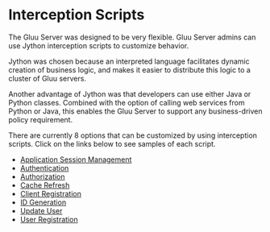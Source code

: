 # Interception Scripts

The Gluu Server was designed to be very flexible. Gluu Server admins can use Jython interception scripts to customize behavior.

Jython was chosen because an interpreted language facilitates dynamic creation of business logic, and makes it easier to distribute this logic to a cluster of Gluu servers.

Another advantage of Jython was that developers can use either Java or Python classes. Combined with the option of calling web services from Python or Java, this enables the Gluu Server to support any business-driven policy requirement.

There are currently 8 options that can be customized by using interception scripts. Click on the links below to see samples of each script.

- [Application Session Management](./sample-application-session-script.py)
- [Authentication](./sample-authentication-script.py)
- [Authorization](./sample-uma-authorization-script.py)
- [Cache Refresh](./sample-cache-refresh-script.py)
- [Client Registration](./sample-client-registration-script)
- [ID Generation](./sample-id-generation.py)
- [Update User](./sample-update-user-script.py)
- [User Registration](./sample-user-registration.py)
